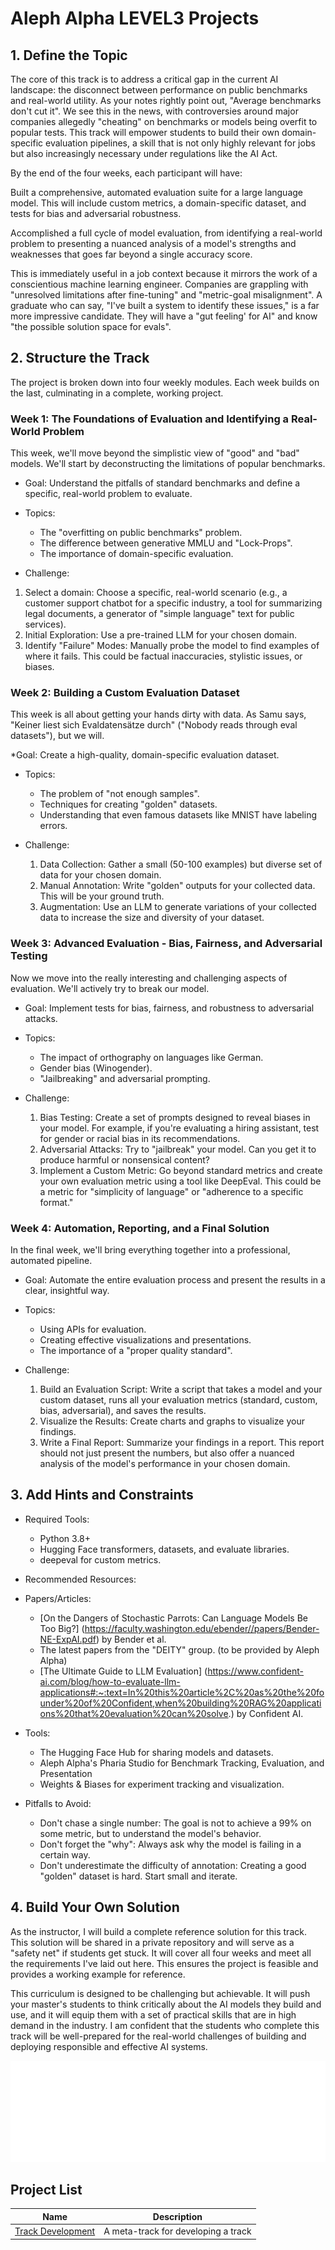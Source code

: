 # Aleph Alpha LEVEL3 Projects

## 1. Define the Topic
The core of this track is to address a critical gap in the current AI landscape: the disconnect between performance on public benchmarks and real-world utility. As your notes rightly point out, "Average benchmarks don't cut it". We see this in the news, with controversies around major companies allegedly "cheating" on benchmarks or models being overfit to popular tests. This track will empower students to build their own domain-specific evaluation pipelines, a skill that is not only highly relevant for jobs but also increasingly necessary under regulations like the AI Act.

By the end of the four weeks, each participant will have:

Built a comprehensive, automated evaluation suite for a large language model. This will include custom metrics, a domain-specific dataset, and tests for bias and adversarial robustness.

Accomplished a full cycle of model evaluation, from identifying a real-world problem to presenting a nuanced analysis of a model's strengths and weaknesses that goes far beyond a single accuracy score.

This is immediately useful in a job context because it mirrors the work of a conscientious machine learning engineer. Companies are grappling with "unresolved limitations after fine-tuning" and "metric-goal misalignment". A graduate who can say, "I've built a system to identify these issues," is a far more impressive candidate. They will have a "gut feeling' for AI" and know "the possible solution space for evals".

## 2. Structure the Track
The project is broken down into four weekly modules. Each week builds on the last, culminating in a complete, working project.

### Week 1: The Foundations of Evaluation and Identifying a Real-World Problem
This week, we'll move beyond the simplistic view of "good" and "bad" models. We'll start by deconstructing the limitations of popular benchmarks.

* Goal: Understand the pitfalls of standard benchmarks and define a specific, real-world problem to evaluate.

* Topics:
  * The "overfitting on public benchmarks" problem.
  * The difference between generative MMLU and "Lock-Props".
  * The importance of domain-specific evaluation.

* Challenge:
1. Select a domain: Choose a specific, real-world scenario (e.g., a customer support chatbot for a specific industry, a tool for summarizing legal documents, a generator of "simple language" text for public services).
1. Initial Exploration: Use a pre-trained LLM for your chosen domain.
1. Identify "Failure" Modes: Manually probe the model to find examples of where it fails. This could be factual inaccuracies, stylistic issues, or biases.

### Week 2: Building a Custom Evaluation Dataset
This week is all about getting your hands dirty with data. As Samu says, "Keiner liest sich Evaldatensätze durch" ("Nobody reads through eval datasets"), but we will.

*Goal: Create a high-quality, domain-specific evaluation dataset.

* Topics:
  * The problem of "not enough samples".
  * Techniques for creating "golden" datasets.
  * Understanding that even famous datasets like MNIST have labeling errors.

* Challenge:
  1. Data Collection: Gather a small (50-100 examples) but diverse set of data for your chosen domain.
  2. Manual Annotation: Write "golden" outputs for your collected data. This will be your ground truth.
  3. Augmentation: Use an LLM to generate variations of your collected data to increase the size and diversity of your dataset.


### Week 3: Advanced Evaluation - Bias, Fairness, and Adversarial Testing
Now we move into the really interesting and challenging aspects of evaluation. We'll actively try to break our model.

* Goal: Implement tests for bias, fairness, and robustness to adversarial attacks.

* Topics:
  * The impact of orthography on languages like German.
  * Gender bias (Winogender).
  * "Jailbreaking" and adversarial prompting.

* Challenge:
  1. Bias Testing: Create a set of prompts designed to reveal biases in your model. For example, if you're evaluating a hiring assistant, test for gender or racial bias in its recommendations.
  2. Adversarial Attacks: Try to "jailbreak" your model. Can you get it to produce harmful or nonsensical content?
  3. Implement a Custom Metric: Go beyond standard metrics and create your own evaluation metric using a tool like DeepEval. This could be a metric for "simplicity of language" or "adherence to a specific format."


### Week 4: Automation, Reporting, and a Final Solution
In the final week, we'll bring everything together into a professional, automated pipeline.

* Goal: Automate the entire evaluation process and present the results in a clear, insightful way.

* Topics:
  * Using APIs for evaluation.
  * Creating effective visualizations and presentations.
  * The importance of a "proper quality standard".

* Challenge:
  1. Build an Evaluation Script: Write a script that takes a model and your custom dataset, runs all your evaluation metrics (standard, custom, bias, adversarial), and saves the results.
  2. Visualize the Results: Create charts and graphs to visualize your findings.
  3. Write a Final Report: Summarize your findings in a report. This report should not just present the numbers, but also offer a nuanced analysis of the model's performance in your chosen domain.


## 3. Add Hints and Constraints
* Required Tools:
  * Python 3.8+
  * Hugging Face transformers, datasets, and evaluate libraries.
  * deepeval for custom metrics.

* Recommended Resources:

* Papers/Articles:
  * [On the Dangers of Stochastic Parrots: Can Language Models Be Too Big?] (https://faculty.washington.edu/ebender//papers/Bender-NE-ExpAI.pdf) by Bender et al.
  * The latest papers from the "DEITY" group. (to be provided by Aleph Alpha)
  * [The Ultimate Guide to LLM Evaluation] (https://www.confident-ai.com/blog/how-to-evaluate-llm-applications#:~:text=In%20this%20article%2C%20as%20the%20founder%20of%20Confident,when%20building%20RAG%20applications%20that%20evaluation%20can%20solve.) by Confident AI.

* Tools:
  * The Hugging Face Hub for sharing models and datasets.
  * Aleph Alpha's Pharia Studio for Benchmark Tracking, Evaluation, and Presentation
  * Weights & Biases for experiment tracking and visualization.

* Pitfalls to Avoid:
  * Don't chase a single number: The goal is not to achieve a 99% on some metric, but to understand the model's behavior.
  * Don't forget the "why": Always ask why the model is failing in a certain way.
  * Don't underestimate the difficulty of annotation: Creating a good "golden" dataset is hard. Start small and iterate.


## 4. Build Your Own Solution
As the instructor, I will build a complete reference solution for this track. This solution will be shared in a private repository and will serve as a "safety net" if students get stuck. It will cover all four weeks and meet all the requirements I've laid out here. This ensures the project is feasible and provides a working example for reference.

This curriculum is designed to be challenging but achievable. It will push your master's students to think critically about the AI models they build and use, and it will equip them with a set of practical skills that are in high demand in the industry. I am confident that the students who complete this track will be well-prepared for the real-world challenges of building and deploying responsible and effective AI systems.


![logo](./level3.png)

## Project List

| Name                                               | Description                         |
| -------------------------------------------------- | ----------------------------------- |
| [Track Development](./track-development/README.md) | A meta-track for developing a track |


